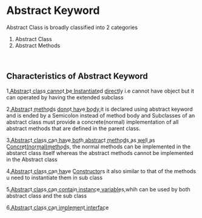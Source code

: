 <h1>Abstract Keyword</h1>
Abstract Class is broadly classified into 2 categories
<ol>
<li>Abstract Class</li>
<li>Abstract Methods</li>
</ol><br>
<h2>Characteristics of Abstract Keyword</h2>
1.A͟b͟s͟t͟r͟a͟c͟t c͟l͟a͟s͟s c͟a͟n͟n͟o͟t b͟e I͟n͟s͟t͟a͟n͟t͟i͟a͟t͟e͟d d͟i͟r͟e͟c͟t͟l͟y i.e cannot have object but it can operated by having the extended subclass<br>

2.A͟b͟s͟t͟r͟a͟c͟t m͟e͟t͟h͟o͟d͟s d͟o͟n͟o͟t h͟a͟v͟e b͟o͟d͟y,it is declared using abstract keyword and is ended by a 
Semicolon instead of method body and Subclasses of an abstract class must provide a concrete(normal)
implementation of all abstract methods that are defined in the parent class.<br>

3.A͟b͟s͟t͟r͟a͟c͟t c͟l͟a͟s͟s c͟a͟n h͟a͟v͟e b͟o͟t͟h a͟b͟s͟t͟r͟a͟c͟t m͟e͟t͟h͟o͟d͟s a͟s w͟e͟l͟l a͟s C͟o͟n͟c͟r͟e͟t(͟n͟o͟r͟m͟a͟l͟)͟m͟e͟t͟h͟o͟d͟s,
the normal methods can be implemented in the abstarct class itself whereas the abstract methods cannot be implemented in 
the Abstract class<br>

4.A͟b͟s͟t͟r͟a͟c͟t c͟l͟a͟s͟s c͟a͟n h͟a͟v͟e C͟o͟n͟s͟t͟r͟u͟c͟t͟o͟r͟s it also similar to that of the methods u need to instantiate them in sub class<br>

5.A͟b͟s͟t͟r͟a͟c͟t c͟l͟a͟s͟s c͟a͟n c͟o͟n͟t͟a͟i͟n i͟n͟s͟t͟a͟n͟c͟e v͟a͟r͟i͟a͟b͟l͟e͟s,whih can be used by both abstract class and the sub class<br>

6.A͟b͟s͟t͟r͟a͟c͟t c͟l͟a͟s͟s c͟a͟n i͟m͟p͟l͟e͟m͟e͟n͟t i͟n͟t͟e͟r͟f͟a͟c͟e<br>